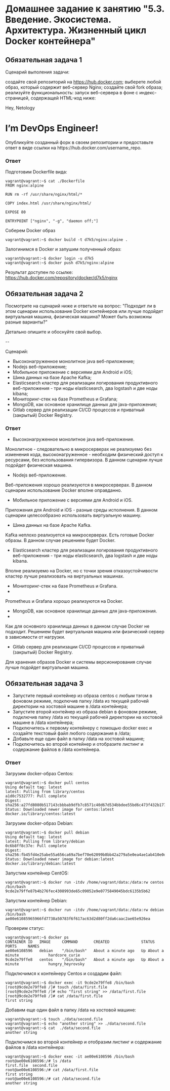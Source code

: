 # Домашнее задание к занятию "5.3. Введение. Экосистема. Архитектура. Жизненный цикл Docker контейнера"


## Обязательная задача 1
Сценарий выполения задачи:

создайте свой репозиторий на https://hub.docker.com;
выберете любой образ, который содержит веб-сервер Nginx;
создайте свой fork образа;
реализуйте функциональность: запуск веб-сервера в фоне с индекс-страницей, содержащей HTML-код ниже:
<html>
<head>
Hey, Netology
</head>
<body>
<h1>I’m DevOps Engineer!</h1>
</body>
</html>
Опубликуйте созданный форк в своем репозитории и предоставьте ответ в виде ссылки на https://hub.docker.com/username_repo.

### Ответ

Подготовим Dockerfile вида:
```
vagrant@vagrant:~$ cat ./Dockerfile
FROM nginx:alpine

RUN rm -rf /usr/share/nginx/html/*

COPY index.html /usr/share/nginx/html/

EXPOSE 80

ENTRYPOINT ["nginx", "-g", "daemon off;"]
```
Соберем Docker образ
```
vagrant@vagrant:~$ docker build -t d7k5/nginx:alpine .
```
Залогинимся в Docker и запушим полученный образ:
```
vagrant@vagrant:~$ docker login -u d7k5
vagrant@vagrant:~$ docker push d7k5/nginx:alpine
```
Результат доступен по ссылке:
https://hub.docker.com/repository/docker/d7k5/nginx

## Обязательная задача 2
Посмотрите на сценарий ниже и ответьте на вопрос: "Подходит ли в этом сценарии использование Docker контейнеров или лучше подойдет виртуальная машина, физическая машина? Может быть возможны разные варианты?"

Детально опишите и обоснуйте свой выбор.

--

Сценарий:
- Высоконагруженное монолитное java веб-приложение;
- Nodejs веб-приложение;
- Мобильное приложение c версиями для Android и iOS;
- Шина данных на базе Apache Kafka;
- Elasticsearch кластер для реализации логирования продуктивного веб-приложения - три ноды elasticsearch, два logstash и две ноды kibana;
- Мониторинг-стек на базе Prometheus и Grafana;
- MongoDB, как основное хранилище данных для java-приложения;
- Gitlab сервер для реализации CI/CD процессов и приватный (закрытый) Docker Registry.

### Ответ
- Высоконагруженное монолитное java веб-приложение.

Монолитное - следовательно в микросерверах не реализуемо без изменения кода,
высоконагруженное - необходим физический доступ к ресурсами, без использования гипервизора.
В данном сценарии лучше подойдет физическая машина.

- Nodejs веб-приложение.

Веб-приложения хорошо реализуются в микросерверах.
В данном сценарии использование Docker вполне оправданно.

- Мобильное приложение c версиями для Android и iOS.

Приложения для Android и iOS - разные среды исполнения.
В данном сценарии целесообразно использовать виртуальную машину.

- Шина данных на базе Apache Kafka.

Kafka неплохо реализуется на микросерверах. Есть готовые Docker образы.
В данном случае решением будет Docker.

- Elasticsearch кластер для реализации логирования продуктивного веб-приложения - три ноды elasticsearch, два logstash и две ноды kibana.

Вполне реализуемо на Docker, но с точки зрения отказоустойчивости кластер лучше реализовать на виртуальных машинах.

- Мониторинг-стек на базе Prometheus и Grafana.
- 
Prometheus и Grafana хорошо реализуются на Docker.

- MongoDB, как основное хранилище данных для java-приложения.
- 
Как для основного хранилища данных в данном случае Docker не подходит.
Решением будет виртуальная машина или физический сервер в зависимости от нагрузки.

- Gitlab сервер для реализации CI/CD процессов и приватный (закрытый) Docker Registry.

Для хранения образов Docker и системы версионирования случае лучше подойдет виртуальная машина. 


## Обязательная задача 3
- Запустите первый контейнер из образа centos c любым тэгом в фоновом режиме, подключив папку /data из текущей рабочей директории на хостовой машине в /data контейнера;
- Запустите второй контейнер из образа debian в фоновом режиме, подключив папку /data из текущей рабочей директории на хостовой машине в /data контейнера;
- Подключитесь к первому контейнеру с помощью docker exec и создайте текстовый файл любого содержания в /data;
- Добавьте еще один файл в папку /data на хостовой машине;
- Подключитесь во второй контейнер и отобразите листинг и содержание файлов в /data контейнера.

### Ответ
Загрузим docker-образ Centos:
```
vagrant@vagrant:~$ docker pull centos
Using default tag: latest
latest: Pulling from library/centos
a1d0c7532777: Pull complete
Digest: sha256:a27fd8080b517143cbbbab9dfb7c8571c40d67d534bbdee55bd6c473f432b177
Status: Downloaded newer image for centos:latest
docker.io/library/centos:latest
```

Загрузим docker-образ Debian:
```
vagrant@vagrant:~$ docker pull debian
Using default tag: latest
latest: Pulling from library/debian
0c6b8ff8c37e: Pull complete
Digest: sha256:fb45fd4e25abe55a656ca69a7bef70e62099b8bb42a279a5e0ea4ae1ab410e0d
Status: Downloaded newer image for debian:latest
docker.io/library/debian:latest
```
Запустим контейнер CentOS:
```
vagrant@vagrant:~$ docker run -itdv /home/vagrant/data:/data:rw centos /bin/bash
9cde2e79ffe87b4b276fec4308993de65c09052e9e0775849045bdc6135b5b62
```
Запустим контейнер Debian:
```
vagrant@vagrant:~$ docker run -itdv /home/vagrant/data:/data:rw debian /bin/bash
ae00e61085965966fd7738a50783f6f617ac63d2d80ff2da6caac2ae65e926ea
```
Проверим статус:
```
vagrant@vagrant:~$ docker ps
CONTAINER ID   IMAGE     COMMAND       CREATED              STATUS              PORTS     NAMES
ae00e6108596   debian    "/bin/bash"   About a minute ago   Up About a minute             hardcore_curie
9cde2e79ffe8   centos    "/bin/bash"   About a minute ago   Up About a minute             hungry_heyrovsky
```
Подключимся к контейнеру Centos и создадим файл:
```
vagrant@vagrant:~$ docker exec -it 9cde2e79ffe8 /bin/bash
[root@9cde2e79ffe8 /]# touch /data/first.file
[root@9cde2e79ffe8 /]# echo "first string" >> /data/first.file
[root@9cde2e79ffe8 /]# cat /data/first.file
first string
```
Добавим еще один файл в папку /data на хостовой машине:
```
vagrant@vagrant:~$ touch ./data/second.file
vagrant@vagrant:~$ echo "another string" >> ./data/second.file
vagrant@vagrant:~$ cat  ./data/second.file
another string
```
Подключимся во второй контейнер и отобразим листинг и содержание файлов в /data контейнера:
```
vagrant@vagrant:~$ docker exec -it ae00e6108596 /bin/bash
root@ae00e6108596:/# ls /data
first.file  second.file
root@ae00e6108596:/# cat /data/first.file
first string
root@ae00e6108596:/# cat /data/second.file
another string
```